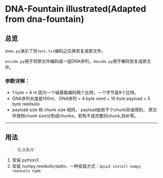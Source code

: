 # DNA-Fountain illustrated(Adapted from dna-fountain)


## 总览

`demo.py`演示了将`test.txt`编码之后再恢复成原文件。

`encode.py`用于将原文件编码成一组DNA序列，`decode.py`用于解码恢复成原文件。

### 参数详解：

* 1 byte = 4 nt        因为一个碱基能编码两个比特，一个字节是8个比特。
* DNA序列长度是100nt， DNA序列 = 4 byte seed + 16 byte payload + 5 byte reedsolo
* payload size 和 chunk size 相同， payload由若干个chunk异或得到， 原文件按照chunk size分割成chunks，若构不成完整的chunk,则补零。

---

## 用法

> 先决条件

1. 安装 python3
2. 安装 numpy,reedsolo,tqdm。一种安装方式：`$pip3 install numpy reedsolo tqdm`
